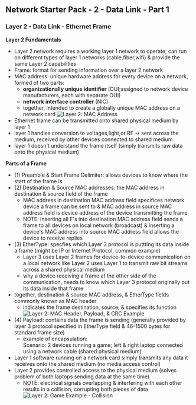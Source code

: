## Network Starter Pack - 2 - Data Link - Part 1 ##

### Layer 2 - Data Link - Ethernet Frame
**Layer 2 Fundamentals**
* Layer 2 network requires a working layer 1 network to operate; can run on different types of layer 1 networks (cable,fiber,wifi) & provide the same Layer 2 capabilities
* Frame: format for sending information over a layer 2 network
* MAC address: unique hardware address for every device on a network, formed of two parts:
  * **organizationally unique identifier** (OUI;assigned to network device manufacturers, each with separate OUI)
  * **network interface controller** (NIC)
  * together, intended to create a globally unique MAC address on a network card
 ![Layer 2: MAC Address](https://i.postimg.cc/hPJfQX20/image8.png)
* Ethernet frame can be transmitted onto shared physical medium by layer 1 
* layer 1 handles conversion to voltages,light,or RF -> sent across the medium, received by other devices connected to shared medium
* layer 1 doesn't understand the frame itself (simply transmits raw data onto the physical medium)

**Parts of a Frame** 
* (1) Preamble & Start Frame Delimiter: allows devices to know where the start of the frame is
* (2) Destination & Source MAC addresses: the MAC address in destination & source field of the frame
  * MAC address in destination MAC address field specifices network device a frame can be sent to & MAC address in source MAC address field is device address of the device transmitting the frame 
  * NOTE: inserting all F's into destination MAC address field sends a frame to all devices on local network (broadcast) & inserting a device's MAC address into source MAC address field allows the device to receive replies 
* (3) EtherType: specfies which Layer 3 protocol is puttting its data inside a frame (might be IP or Internet Protocol, common example)
  * Layer 3 uses Layer 2 frames for device-to-device communication on a local network like Layer 2 uses Layer 1 to transmit raw bit streams across a shared physical medium
  * why a device receiving a frame at the other side of the communication, needs to know which Layer 3 protocol originally put its data inside that frame
* together, destination & source MAC address, & EtherType fields commonly known as MAC header
  * indicates the frame destination, source, & specifies its function
![Layer 2: MAC Header, Payload, & CRC Example](https://i.postimg.cc/Y9HYvN5C/image9.png)
* (4) Payload: contains data the frame is sending (generally provided by layer 3 protocol specified in EtherType field & 46-1500 bytes for standard frame size)
  * example of encapsulation:  
Scenario: 2 devices running a game; left & right laptop connected using a network cable (shared physical medium)
* Layer 1 software running on a network card simply transmits any data it receives onto the shared medium (no media access control)
* Layer 2 provides controlled access to the physical medium (solves problem of both laptops sending data at the same time)
  * NOTE: electrical signals overlapping & interfering with each other results in a collision, corrupting both pieces of data
![Layer 2: Game Example - Collision](https://i.postimg.cc/cLCKkmNF/image10.png)
